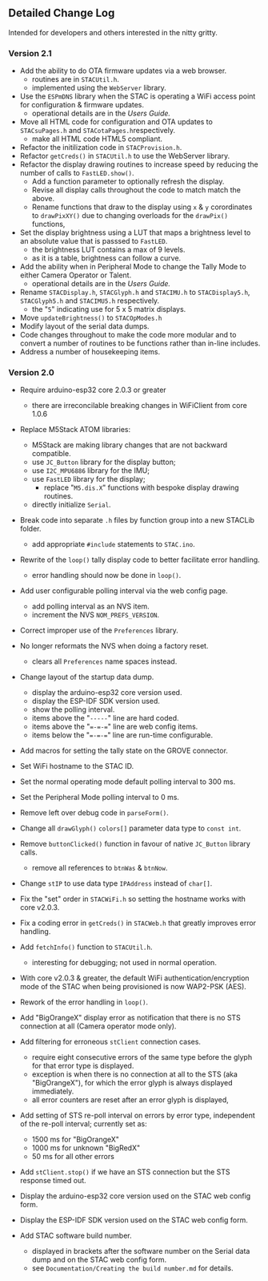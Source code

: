 
## Detailed Change Log

Intended for developers and others interested in the nitty gritty.
### Version 2.1

* Add the ability to do OTA firmware updates via a web browser.
    * routines are in `STACUtil.h`. 
    * implemented using the `WebServer` library.
* Use the `ESPmDNS` library when the STAC is operating a WiFi access point for configuration & firmware updates.
    * operational details are in the *Users Guide.*
* Move all HTML code for configuration and OTA updates to `STACsuPages.h` and `STACotaPages.h`respectively.
    * make all HTML code HTML5 compliant.
* Refactor the initilization code in `STACProvision.h`.
* Refactor `getCreds()` in `STACUtil.h` to use the WebServer library.
* Refactor the display drawing routines to increase speed by reducing the number of calls to `FastLED.show()`.
    * Add a function parameter to optionally refresh the display.
    * Revise all display calls throughout the code to match match the above.
    * Rename functions that draw to the display using `x` & `y`  corordinates to `drawPixXY()` due to changing overloads for the `drawPix()` functions, 
* Set the display brightness using a LUT that maps a brightness level to an absolute value that is passsed to `FastLED`.
    * the brightness LUT contains a max of 9 levels.
    * as it is a table, brightness can follow a curve.
* Add the ability when in Peripheral Mode to change the Tally Mode to either Camera Operator or Talent.
    * operational details are in the *Users Guide.*
* Rename `STACDisplay.h`, `STACGlyph.h` and `STACIMU.h` to `STACDisplay5.h`, `STACGlyph5.h` and `STACIMU5.h` respectively.
    * the "`5`" indicating use for 5 x 5 matrix displays.
* Move `updateBrightness()` to `STACOpModes.h`
* Modify layout of the serial data dumps.
* Code changes throughout to make the code more modular and to convert a number of routines to be functions rather than in-line includes.
* Address a number of housekeeping items.

### Version 2.0

* Require arduino-esp32 core 2.0.3 or greater
    * there are irreconcilable breaking changes in WiFiClient from core 1.0.6

* Replace M5Stack ATOM libraries:
  * M5Stack are making library changes that are not backward compatible.
  * use `JC_Button` library for the display button;
  * use `I2C_MPU6886` library for the IMU;
  * use `FastLED` library for the display;
    * replace "`M5.dis.X`" functions with bespoke display drawing routines.
  * directly initialize `Serial`.
  
* Break code into separate `.h` files by function group into a new STACLib folder.
  * add appropriate `#include` statements to `STAC.ino`.

* Rewrite of the `loop()` tally display code to better facilitate error handling.
  * error handling should now be done in `loop()`.

* Add user configurable polling interval via the web config page.
  * add polling interval as an NVS item.
  * increment the NVS `NOM_PREFS_VERSION`.

* Correct improper use of the `Preferences` library.

* No longer reformats the NVS when doing a factory reset.
  * clears all `Preferences` name spaces instead.

* Change layout of the startup data dump.
  * display the arduino-esp32 core version used.
  * display the ESP-IDF SDK version used. 
  * show the polling interval.
  * items above the "`-----`" line are hard coded.
  * items above the "`=-=-=`" line are web config items.
  * items below the "`=-=-=`" line are run-time configurable.

* Add macros for setting the tally state on the GROVE connector.

* Set WiFi hostname to the STAC ID.

* Set the normal operating mode default polling interval to 300 ms.

* Set the Peripheral Mode polling interval to 0 ms.

* Remove left over debug code in `parseForm()`.

* Change all `drawGlyph()` `colors[]` parameter data type to `const int`.

* Remove `buttonClicked()` function in favour of native `JC_Button` library calls.
  * remove all references to `btnWas` & `btnNow`.

* Change `stIP` to use data type `IPAddress` instead of `char[]`.

* Fix the "set" order in `STACWiFi.h` so setting the hostname works with core v2.0.3.

* Fix a coding error in `getCreds()` in `STACWeb.h` that greatly improves error handling.

* Add `fetchInfo()` function to `STACUtil.h`.
  * interesting for debugging; not used in normal operation.

* With core v2.0.3 & greater, the default WiFi authentication/encryption 
    mode of the STAC when being provisioned is now WAP2-PSK (AES).

* Rework of the error handling in `loop()`.

* Add "BigOrangeX" display error as notification that there is no STS connection at all (Camera operator mode only).
  
* Add filtering for erroneous `stClient` connection cases.
  * require eight consecutive errors of the same type before the glyph for that error type is displayed.
  * exception is when there is no connection at all to the STS (aka "BigOrangeX"), for which the error glyph is always displayed immediately.
  * all error counters are reset after an error glyph is displayed,

* Add setting of STS re-poll interval on errors by error type, independent of the re-poll interval; currently set as:
  * 1500 ms for "BigOrangeX"
  * 1000 ms for unknown "BigRedX"
  * 50 ms for all other errors

* Add `stClient.stop()` if we have an STS connection but the STS response timed out.

* Display the arduino-esp32 core version used on the STAC web config form.

* Display the ESP-IDF SDK version used on the STAC web config form.

* Add STAC software build number.
    * displayed in brackets after the software number on the Serial data dump and on the STAC web config form.
    * see `Documentation/Creating the build number.md` for details.

